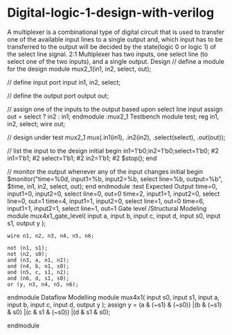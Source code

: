 # Digital-logic-1-design-with-verilog
A multiplexer is a combinational type of digital circuit that is used to transfer one of the available input lines to a single output and, which input has to be transferred to the output will be decided by the state(logic 0 or logic 1) of the select line signal. 2:1 Multiplexer has two inputs, one select line (to select one of the two inputs), and a single output. 
Design
// define a module for the design
module mux2_1(in1, in2, select, out);

// define input  port
input in1, in2, select;

// define the output port
output out;

// assign one of the inputs to the output based upon select line input
assign out = select ? in2 : in1;
endmodule :mux2_1
Testbench
module test;
reg in1, in2, select;
wire out;

// design under test 
mux2_1 mux(.in1(in1), .in2(in2), 
            .select(select), .out(out));

// list the input to the design
initial begin in1=1'b0;in2=1'b0;select=1'b0; 
        #2    in1=1'b1;
        #2    select=1'b1;
        #2    in2=1'b1;
        #2    $stop();
        end

// monitor the output whenever any of the input changes
initial begin $monitor("time=%0d, input1=%b, input2=%b, 
                       select line=%b, output=%b", $time, 
                        in1, in2, select, out);
        end
endmodule :test
Expected Output
time=0, input1=0, input2=0, select line=0, out=0
time=2, input1=1, input2=0, select line=0, out=1
time=4, input1=1, input2=0, select line=1, out=0
time=6, input1=1, input2=1, select line=1, out=1 
Gate level /Structural Modeling
module mux4x1_gate_level(
    input a,
    input b,
    input c,
    input d,
    input s0,
    input s1,
    output y
);

    wire n1, n2, n3, n4, n5, n6;

    not (n1, s1);
    not (n2, s0);
    and (n3, a, n1, n2);
    and (n4, b, n1, s0);
    and (n5, c, s1, n2);
    and (n6, d, s1, s0);
    or (y, n3, n4, n5, n6);

endmodule
Dataflow Modelling
module mux4x1(
input s0,
    input s1,
    input a,
    input b,
    input c,
    input d,
    output y
);
    assign y = (a & (~s1) & (~s0)) |(b & (~s1) & s0) |(c & s1 & (~s0)) |(d & s1 & s0);

endmodule

